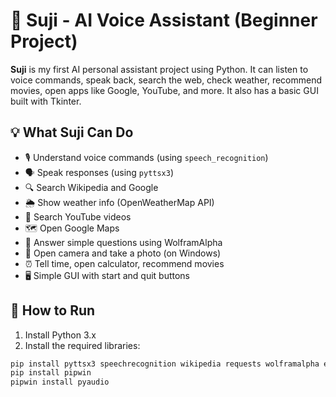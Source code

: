# 🤖 Suji - AI Voice Assistant (Beginner Project)

**Suji** is my first AI personal assistant project using Python. It can listen to voice commands, speak back, search the web, check weather, recommend movies, open apps like Google, YouTube, and more. It also has a basic GUI built with Tkinter.

## 💡 What Suji Can Do

- 🎙️ Understand voice commands (using `speech_recognition`)
- 🗣️ Speak responses (using `pyttsx3`)
- 🔍 Search Wikipedia and Google
- 🌦️ Show weather info (OpenWeatherMap API)
- 🎥 Search YouTube videos
- 🗺️ Open Google Maps
- 🧠 Answer simple questions using WolframAlpha
- 📸 Open camera and take a photo (on Windows)
- ⏰ Tell time, open calculator, recommend movies
- 🖥️ Simple GUI with start and quit buttons

## 🔧 How to Run

1. Install Python 3.x
2. Install the required libraries:

```bash
pip install pyttsx3 speechrecognition wikipedia requests wolframalpha ecapture
pip install pipwin
pipwin install pyaudio
